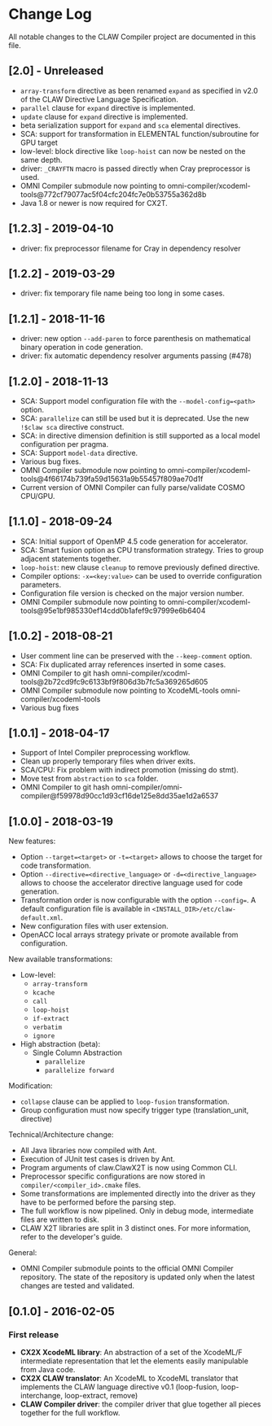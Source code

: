 # Change Log
All notable changes to the CLAW Compiler project are documented in this file.

## [2.0] - Unreleased
* `array-transform` directive as been renamed `expand` as specified in v2.0 of
  the CLAW Directive Language Specification.
* `parallel` clause for `expand` directive is implemented.
* `update` clause for `expand` directive is implemented.
* beta serialization support for `expand` and `sca` elemental directives.
* SCA: support for transformation in ELEMENTAL function/subroutine for
  GPU target
* low-level: block directive like `loop-hoist` can now be nested on the same
  depth.
* driver: `_CRAYFTN` macro is passed directly when Cray preprocessor is used.
* OMNI Compiler submodule now pointing to
  omni-compiler/xcodeml-tools@772cf79077ac5f04cfc204fc7e0b53755a362d8b
* Java 1.8 or newer is now required for CX2T.

## [1.2.3] - 2019-04-10
* driver: fix preprocessor filename for Cray in dependency resolver

## [1.2.2] - 2019-03-29
* driver: fix temporary file name being too long in some cases.

## [1.2.1] - 2018-11-16
* driver: new option `--add-paren` to force parenthesis on mathematical binary
  operation in code generation.
* driver: fix automatic dependency resolver arguments passing (#478)

## [1.2.0] - 2018-11-13
* SCA: Support model configuration file with the `--model-config=<path>` option.
* SCA: `parallelize` can still be used but it is deprecated. Use the new
  `!$claw sca` directive construct.
* SCA: in directive dimension definition is still supported as a local model
  configuration per pragma.
* SCA: Support `model-data` directive.
* Various bug fixes.
* OMNI Compiler submodule now pointing to
  omni-compiler/xcodeml-tools@4f66174b739fa59d15631a9b55457f809ae70d1f
* Current version of OMNI Compiler can fully parse/validate COSMO CPU/GPU.

## [1.1.0] - 2018-09-24
* SCA: Initial support of OpenMP 4.5 code generation for accelerator.
* SCA: Smart fusion option as CPU transformation strategy. Tries to group
  adjacent statements together.
* `loop-hoist`: new clause `cleanup` to remove previously defined directive.
* Compiler options: `-x=<key:value>` can be used to override configuration
  parameters.
* Configuration file version is checked on the major version number.
* OMNI Compiler submodule now pointing to
  omni-compiler/xcodeml-tools@95e1bf985330ef14cdd0b1afef9c97999e6b6404

## [1.0.2] - 2018-08-21
* User comment line can be preserved with the `--keep-comment` option.
* SCA: Fix duplicated array references inserted in some cases.
* OMNI Compiler to git hash
  omni-compiler/xcodml-tools@2b72cd9fc9c6133bf9f806d3b7fc5a369265d605
* OMNI Compiler submodule now pointing to XcodeML-tools
  omni-compiler/xcodeml-tools
* Various bug fixes

## [1.0.1] - 2018-04-17
* Support of Intel Compiler preprocessing workflow.
* Clean up properly temporary files when driver exits.
* SCA/CPU: Fix problem with indirect promotion (missing do stmt).
* Move test from `abstraction` to `sca` folder.
* OMNI Compiler to git hash
  omni-compiler/omni-compiler@f59978d90cc1d93cf16de125e8dd35ae1d2a6537

## [1.0.0] - 2018-03-19
New features:
* Option `--target=<target>` or `-t=<target>` allows to choose the target for
  code transformation.
* Option `--directive=<directive_language>` or `-d=<directive_language>` allows
  to choose the accelerator directive language used for code generation.
* Transformation order is now configurable with the option `--config=`. A
  default configuration file is available in
  `<INSTALL_DIR>/etc/claw-default.xml`.
* New configuration files with user extension.
* OpenACC local arrays strategy private or promote available from configuration.

New available transformations:
* Low-level:
  * `array-transform`
  * `kcache`
  * `call`
  * `loop-hoist`
  * `if-extract`
  * `verbatim`
  * `ignore`
* High abstraction (beta):
  * Single Column Abstraction
    * `parallelize`
    * `parallelize forward`

Modification:
* `collapse` clause can be applied to `loop-fusion` transformation.
* Group configuration must now specify trigger type (translation_unit,
  directive)

Technical/Architecture change:
* All Java libraries now compiled with Ant.
* Execution of JUnit test cases is driven by Ant.
* Program arguments of claw.ClawX2T is now using Common CLI.
* Preprocessor specific configurations are now stored in
  `compiler/<compiler_id>.cmake` files.
* Some transformations are implemented directly into the driver as they have to
  be performed before the parsing step.
* The full workflow is now pipelined. Only in debug mode, intermediate files are
  written to disk.
* CLAW X2T libraries are split in 3 distinct ones. For more information, refer
  to the developer's guide.

General:
* OMNI Compiler submodule points to the official OMNI Compiler repository.
  The state of the repository is updated only when the latest changes are tested
  and validated.

## [0.1.0] - 2016-02-05
### First release
- **CX2X XcodeML library**: An abstraction of a set of the XcodeML/F
intermediate representation that let the elements easily manipulable from Java
code.
- **CX2X CLAW translator**: An XcodeML to XcodeML translator that implements the
CLAW language directive v0.1 (loop-fusion, loop-interchange, loop-extract,
remove)
- **CLAW Compiler driver**: the compiler driver that glue together all
pieces together for the full workflow.
